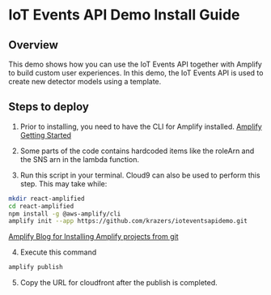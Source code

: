# IoT Events API Demo Install Guide

## Overview

This demo shows how you can use the IoT Events API together with Amplify to build custom user experiences. In this demo, the IoT Events API is used to create new detector models using a template.

## Steps to deploy

1) Prior to installing, you need to have the CLI for Amplify installed. 
[Amplify Getting Started](https://docs.amplify.aws/start)

2) Some parts of the code contains hardcoded items like the roleArn and the SNS arn in the lambda function.

3) Run this script in your terminal. Cloud9 can also be used to perform this step. This may take while:
```bash
mkdir react-amplified
cd react-amplified
npm install -g @aws-amplify/cli
amplify init --app https://github.com/krazers/ioteventsapidemo.git
```
[Amplify Blog for Installing Amplify projects from git](https://aws.amazon.com/blogs/mobile/amplify-cli-adds-scaffolding-support-for-amplify-apps-and-authoring-plugins/)

4) Execute this command
```bash
amplify publish
```

5) Copy the URL for cloudfront after the publish is completed.
